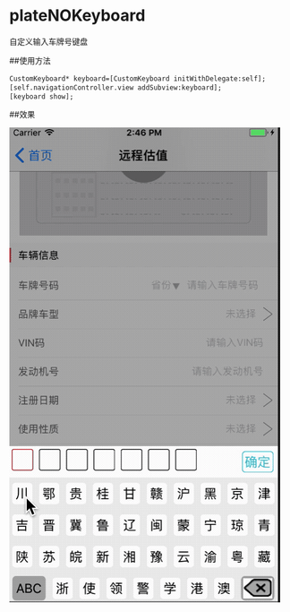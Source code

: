 # plateNOKeyboard
自定义输入车牌号键盘


##使用方法
```
CustomKeyboard* keyboard=[CustomKeyboard initWithDelegate:self];
[self.navigationController.view addSubview:keyboard];
[keyboard show];

```

##效果

![效果](https://github.com/Wayzo/plateNOKeyboard/blob/master/result.gif)
